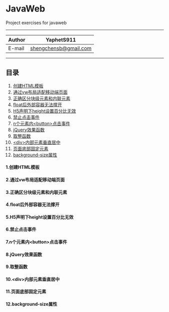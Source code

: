 # JavaWeb
Project exercises for javaweb

****

|Author|YaphetS911|
|---|---
|E-mail|shengchensb@gmail.com


****
## 目录
1. [创建HTML模板](#1.创建HTML模板)
2. [通过vw布局适配移动端页面](#2.通过vw布局适配移动端页面)
3. [正确区分块级元素和内联元素](#3.正确区分块级元素和内联元素)
4. [float后外部容器无法撑开](#4.float后外部容器无法撑开)
5. [H5声明下height设置百分比无效](#5.H5声明下height设置百分比无效)
6. [禁止点击事件](#6.禁止点击事件)
7. [n个元素内\<button>点击事件](#7.n个元素内<button>点击事件)
8. [jQuery效果函数](#8.jQuery效果函数)
9. [取整函数](#9.取整函数)
10. [\<div>内部元素垂直居中](#10<div>内部元素垂直居中)
11. [页面底部固定元素](#11.页面底部固定元素)
12. [background-size属性](#12.background-size属性)

#### 1.创建HTML模板
#### 2.通过vw布局适配移动端页面
#### 3.正确区分块级元素和内联元素
#### 4.float后外部容器无法撑开
#### 5.H5声明下height设置百分比无效
#### 6.禁止点击事件
#### 7.n个元素内\<button>点击事件
#### 8.jQuery效果函数
#### 9.取整函数
#### 10.\<div>内部元素垂直居中
#### 11.页面底部固定元素
#### 12.background-size属性
  
